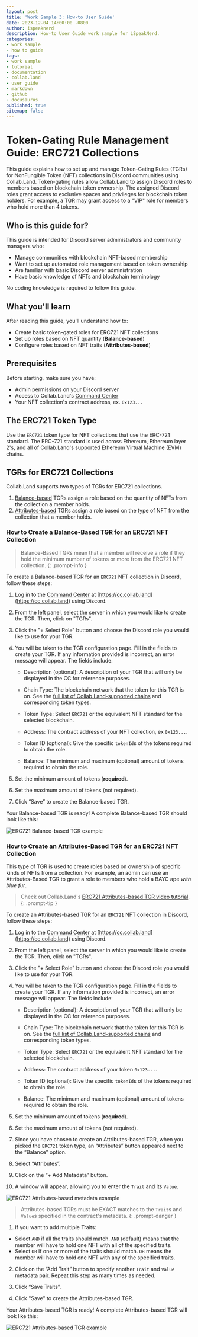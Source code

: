 ```yaml
---
layout: post
title: 'Work Sample 3: How-to User Guide'
date: 2023-12-04 14:00:00 -0800
author: ispeaknerd
description: How-to User Guide work sample for iSpeakNerd.
categories:
- work sample
- how to guide
tags:
- work sample
- tutorial
- documentation
- collab.land
- user guide
- markdown
- github
- docusaurus
published: true
sitemap: false
---
```

# Token-Gating Rule Management Guide: ERC721 Collections

This guide explains how to set up and manage Token-Gating Rules (TGRs) for NonFungible Token (NFT) collections in Discord communities using Collab.Land. Token-gating rules allow Collab.Land to assign Discord roles to members based on blockchain token ownership. The assigned Discord roles grant access to exclusive spaces and privileges for blockchain token holders. For example, a TGR may grant access to a "VIP" role for members who hold more than 4 tokens.

## Who is this guide for?

This guide is intended for Discord server administrators and community managers who:
- Manage communities with blockchain NFT-based membership
- Want to set up automated role management based on token ownership
- Are familiar with basic Discord server administration
- Have basic knowledge of NFTs and blockchain terminology

No coding knowledge is required to follow this guide.

## What you'll learn

After reading this guide, you'll understand how to:
- Create basic token-gated roles for ERC721 NFT collections
- Set up roles based on NFT quantity (**Balance-based**)
- Configure roles based on NFT traits (**Attributes-based**)

## Prerequisites

Before starting, make sure you have:
- Admin permissions on your Discord server
- Access to Collab.Land's [Command Center](https://cc.collab.land)
- Your NFT collection's contract address, ex. `0x123...`

## The ERC721 Token Type

Use the `ERC721` token type for NFT collections that use the ERC-721 standard. The ERC-721 standard is used across Ethereum, Ethereum layer 2's, and all of Collab.Land's supported Ethereum Virtual Machine (EVM) chains.

## TGRs for ERC721 Collections

Collab.Land supports two types of TGRs for ERC721 collections. 

1. [Balance-based](https://docs.collab.land/help-docs/command-center/create-a-tgr/how-to-create-a-tgr#create-a-balance-based-tgr) TGRs assign a role based on the quantity of NFTs from the collection a member holds. 
2. [Attributes-based](https://docs.collab.land/help-docs/command-center/create-a-tgr/how-to-create-a-tgr#create-a-attributes-based-tgr-nft-only) TGRs assign a role based on the type of NFT from the collection that a member holds.

### How to Create a Balance-Based TGR for an ERC721 NFT Collection

> Balance-Based TGRs mean that a member will receive a role if they hold the minimum number of tokens or more from the ERC721 NFT collection.
{: .prompt-info }

To create a Balance-based TGR for an `ERC721` NFT collection in Discord, follow these steps:

1. Log in to the [Command Center](https://docs.collab.land/help-docs/key-features/command-center) at [https://cc.collab.land](https://cc.collab.land) using Discord.
2. From the left panel, select the server in which you would like to create the TGR. Then, click on "TGRs".

3. Click the "+ Select Role" button and choose the Discord role you would like to use for your TGR.
4. You will be taken to the TGR configuration page. Fill in the fields to create your TGR. If any information provided is incorrect, an error message will appear. The fields include:
     - Description (optional): A description of your TGR that will only be displayed in the CC for reference purposes.

     - Chain Type: The blockchain network that the token for this TGR is on. See the [full list of Collab.Land-supported chains](https://docs.collab.land/help-docs/key-features/token-gate-communities#supported-blockchains--tokens) and corresponding token types.
     - Token Type: Select `ERC721` or the equivalent NFT standard for the selected blockchain.
  
     - Address: The contract address of your NFT collection, ex `0x123...`.
     - Token ID (optional): Give the specific `tokenId`s of the tokens required to obtain the role.
     - Balance: The minimum and maximum (optional) amount of tokens required to obtain the role.
5.  Set the minimum amount of tokens (**required**).

7.  Set the maximum amount of tokens (not required).
8.  Click “Save” to create the Balance-based TGR.

Your Balance-based TGR is ready! A complete Balance-based TGR should look like this:

![ERC721 Balance-based TGR example](assets/img/work-samples/sample-3/erc721-balance-based-tgr.png)

### How to Create an Attributes-Based TGR for an ERC721 NFT Collection

This type of TGR is used to create roles based on ownership of specific kinds of NFTs from a collection.
For example, an admin can use an Attributes-Based TGR to grant a role to members who hold a BAYC ape *with blue fur*.

> Check out Collab.Land's [ERC721 Attributes-based TGR video tutorial](https://www.youtube.com/watch?v=pYhBPm7ixak&list=PLQbEq7a9kYPlvjfdJp3msChLJ7kFufyI2).
{: .prompt-tip }

To create an Attributes-based TGR for an `ERC721` NFT collection in Discord, follow these steps:

1. Log in to the [Command Center](https://docs.collab.land/help-docs/key-features/command-center) at [https://cc.collab.land](https://cc.collab.land) using Discord.
2. From the left panel, select the server in which you would like to create the TGR. Then, click on "TGRs".

3. Click the "+ Select Role" button and choose the Discord role you would like to use for your TGR.
4. You will be taken to the TGR configuration page. Fill in the fields to create your TGR. If any information provided is incorrect, an error message will appear. The fields include:
     - Description (optional): A description of your TGR that will only be displayed in the CC for reference purposes.

     - Chain Type: The blockchain network that the token for this TGR is on. See the [full list of Collab.Land-supported chains](https://docs.collab.land/help-docs/key-features/token-gate-communities#supported-blockchains--tokens) and corresponding token types.
     - Token Type: Select `ERC721` or the equivalent NFT standard for the selected blockchain.
     - Address: The contract address of your token `0x123...`.
     - Token ID (optional): Give the specific `tokenId`s of the tokens required to obtain the role.
     - Balance: The minimum and maximum (optional) amount of tokens required to obtain the role.
5. Set the minimum amount of tokens (**required**).

6. Set the maximum amount of tokens (not required).
7. Since you have chosen to create an Attributes-based TGR, when you picked the `ERC721` token type, an “Attributes” button appeared next to the “Balance” option.
8. Select “Attributes”.
9.  Click on the “+ Add Metadata” button.
10. A window will appear, allowing you to enter the `Trait` and its `Value`.

![ERC721 Attributes-based metadata example](assets/img/work-samples/sample-3/erc721-attributes-based-metadata.png)

> Attributes-based TGRs must be EXACT matches to the `Trait`s and `Value`s specified in the contract's metadata.
{: .prompt-danger }

1.  If you want to add multiple Traits:
  - Select `AND` if all the traits should match. `AND` (default) means that the member will have to hold one NFT with all of the specified traits.
  - Select `OR` if one or more of the traits should match. `OR` means the member will have to hold one NFT with any of the specified traits.
2.  Click on the “Add Trait” button to specify another `Trait` and `Value` metadata pair. Repeat this step as many times as needed.

3.  Click “Save Traits”.
4.  Click "Save" to create the Attributes-based TGR.

Your Attributes-based TGR is ready! A complete Attributes-based TGR will look like this:

![ERC721 Attributes-based TGR example](assets/img/work-samples/sample-3/erc721-attributes-based-tgr.png)
